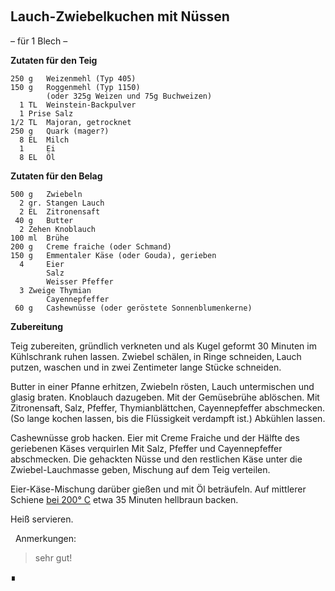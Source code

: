 
&nbsp;

Lauch-Zwiebelkuchen mit Nüssen
------------------------

– für 1 Blech –

**Zutaten für den Teig**

```
250 g   Weizenmehl (Typ 405)
150 g   Roggenmehl (Typ 1150)
        (oder 325g Weizen und 75g Buchweizen)
  1 TL  Weinstein-Backpulver
  1 Prise Salz
1/2 TL  Majoran‚ getrocknet
250 g   Quark (mager?)
  8 EL  Milch
  1     Ei
  8 EL  Öl
```

**Zutaten für den Belag**

```
500 g   Zwiebeln
  2 gr. Stangen Lauch
  2 EL  Zitronensaft
 40 g   Butter
  2 Zehen Knoblauch
100 ml  Brühe
200 g   Creme fraiche (oder Schmand)
150 g   Emmentaler Käse (oder Gouda), gerieben
  4     Eier
        Salz
        Weisser Pfeffer
  3 Zweige Thymian
        Cayennepfeffer
 60 g   Cashewnüsse (oder geröstete Sonnenblumenkerne)
```

**Zubereitung**

Teig zubereiten, gründlich verkneten und als Kugel geformt 30 Minuten im Kühlschrank ruhen lassen. Zwiebel schälen‚ in Ringe schneiden‚ Lauch putzen, waschen und in zwei Zentimeter lange Stücke schneiden.

Butter in einer Pfanne erhitzen‚ Zwiebeln rösten, Lauch untermischen und glasig braten. Knoblauch dazugeben. Mit der Gemüsebrühe ablöschen. Mit Zitronensaft‚ Salz, Pfeffer, Thymianblättchen‚ Cayennepfeffer abschmecken. (So lange kochen lassen, bis die Flüssigkeit verdampft ist.) Abkühlen lassen.

Cashewnüsse grob hacken. Eier mit Creme Fraiche und der Hälfte des geriebenen Käses verquirlen Mit Salz, Pfeffer und Cayennepfeffer abschmecken. Die gehackten Nüsse und den restlichen Käse unter die Zwiebel-Lauchmasse geben, Mischung auf dem Teig verteilen.

Eier-Käse-Mischung darüber gießen und mit Öl beträufeln. Auf mittlerer Schiene <ins>bei 200° C</ins> etwa 35 Minuten hellbraun backen.

Heiß servieren.


&nbsp;
Anmerkungen:  
> sehr gut!  

∎
